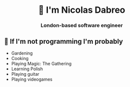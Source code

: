 <h1 align="center">👋 I'm Nicolas Dabreo</h1>
<h3 align="center">London-based software engineer</h3>

## 📅 If I'm not programming I'm probably
- Gardening
- Cooking
- Playing Magic: The Gathering
- Learning Polish
- Playing guitar
- Playing videogames
